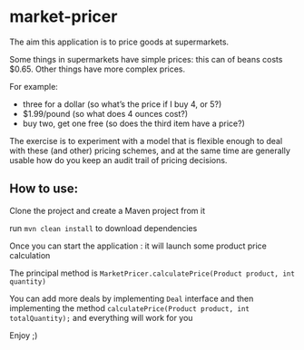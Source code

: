# market-pricer

The aim this application is to price goods at supermarkets.
 
Some things in supermarkets have simple prices: this can of beans costs $0.65. Other things have more complex prices.
 
For example:
<ul>
<li>three for a dollar (so what’s the price if I buy 4, or 5?)</li>
<li>$1.99/pound (so what does 4 ounces cost?)</li>
<li>buy two, get one free (so does the third item have a price?)</li>
</ul>

The exercise is to experiment with a model that is flexible enough to deal with these (and other) pricing schemes, and at the same time are generally usable how do you keep an audit trail of pricing decisions.

## How to use:
Clone the project and create a Maven project from it

run `mvn clean install` to download dependencies

Once you can start the application : it will launch some product price calculation

The principal method is `MarketPricer.calculatePrice(Product product, int quantity)`

You can add more deals by implementing `Deal` interface and then implementing the method  `calculatePrice(Product product, int totalQuantity);` and everything will work for you


Enjoy ;)

